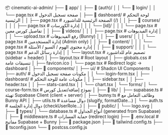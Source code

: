 📦 cinematic-ai-admin/
├── 📁 app/
│   ├── 📁 (auth)/
│   │   └── 📁 login/
│   │       └── page.tsx               # صفحة تسجيل الدخول
│   ├── 📁 dashboard/                  # لوحة التحكم الرئيسية
│   │   ├── page.tsx                   # الصفحة الرئيسية للداشبورد (/)
│   │   ├── 📁 courses/
│   │   │   ├── page.tsx               # إدارة الكورسات
│   │   │   └── [id]/
│   │   │       └── page.tsx           # تفاصيل كورس معين
│   │   ├── 📁 videos/
│   │   │   ├── page.tsx               # إدارة الفيديوهات
│   │   │   └── upload.tsx             # رفع الفيديوهات (Bunny)
│   │   ├── 📁 users/
│   │   │   └── page.tsx               # إدارة المستخدمين (Admin only)
│   │   ├── 📁 content/
│   │   │   └── page.tsx               # إدارة محتوى الهوم / السيو / الأسئلة
│   │   ├── 📁 support/
│   │   │   └── page.tsx               # إدارة رسائل الدعم
│   │   └── layout.tsx                 # تصميم عام للداشبورد (sidebar + header)
│   ├── layout.tsx                      # Root layout
│   ├── globals.css                     # تنسيقات عامة
│   ├── favicon.ico
│   └── page.tsx                        # Redirect logic -> dashboard
│
├── 📁 components/
│   ├── ui/                             # Shadcn UI Components
│   ├── auth/                           # مكونات صفحة تسجيل الدخول
│   │   └── login-form.tsx
│   ├── dashboard/                      # مكونات عامة للوحة التحكم
│   │   ├── sidebar.tsx
│   │   ├── header.tsx
│   │   ├── stats-card.tsx
│   │   └── chart.tsx
│   └── forms/
│       └── course-form.tsx             # نموذج إضافة/تعديل كورس
│
├── 📁 lib/
│   ├── supabase.ts                     # تهيئة Supabase Client (client + server)
│   ├── bunny.ts                        # وظائف التعامل مع Bunny API
│   ├── utils.ts                        # دوال مساعدة (slugify, formatDate...)
│   └── auth.ts                         # دوال إدارة الجلسة (checkUserRole...)
│
├── 📁 public/
│   └── logo.svg
│
├── 📁 types/
│   └── database.ts                     # أنواع الجداول (generated from Supabase)
│
├── 📁 middleware.ts                    # حماية المسارات (redirect login)
├── 📁 .env.local                       # مفاتيح Supabase + Bunny
├── 📁 package.json
├── 📁 tailwind.config.ts
├── 📁 tsconfig.json
└── 📁 postcss.config.js
